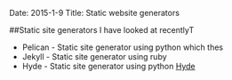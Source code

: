 Date: 2015-1-9
Title: Static website generators 

##Static site generators I have looked at recentlyT

* Pelican - Static site generator using python which thes  
* Jekyll - Static site generator using ruby
* Hyde - Static site generator using python [Hyde](http://hyde.github.io/)


